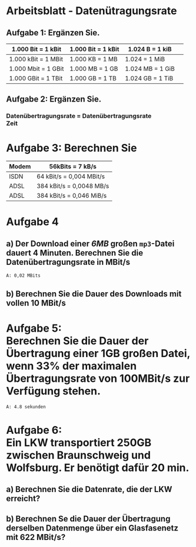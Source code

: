 # Arbeitsblatt - Daten&uuml;tragungsrate



## Aufgabe 1: Erg&auml;nzen Sie.

| 1.000 Bit = 1 kBit | 1.000 Bit = 1 kBit | 1.024 B = 1 kiB |  |
| ------------------ | ---- | ------------------ | ---------------- |
| 1.000 kBit = 1 MBit | 1.000 KB = 1 MB | 1.024 = 1 MiB |      |
| 1.000 Mbit = 1 GBit | 1.000 MB = 1 GB | 1.024 MB = 1 GiB ||
| 1.000 GBit = 1 TBit | 1.000 GB  = 1 TB | 1.024 GB = 1 TiB ||



## Aufgabe 2: Erg&auml;nzen Sie.



### Daten&uuml;bertragungsrate  = Daten&uuml;bertragungsrate <br> 							Zeit

# Aufgabe 3: Berechnen Sie



| Modem | 56kBits =  7 kB/s |
| ----- | -------------- |
| ISDN      |   64 kBit/s = 0,004 MBit/s       |
| ADSL | 384 kBit/s = 0,0048 MB/s |
| ADSL | 384 kBit/s = 0,046 MiB/s |



# Aufgabe 4

## a) Der Download einer *6MB* gro&szlig;en `mp3`-Datei dauert 4 Minuten. Berechnen Sie die Daten&uuml;bertragungsrate in MBit/s

`A: 0,02 MBits`



## b) Berechnen Sie die Dauer des Downloads mit vollen 10 MBit/s



# Aufgabe 5: <br> Berechnen Sie die Dauer der &Uuml;bertragung einer 1GB gro&szlig;en Datei, wenn 33% der maximalen &Uuml;bertragungsrate von 100MBit/s zur Verf&uuml;gung stehen.

`A: 4.8 sekunden`



# Aufgabe 6: <br> Ein LKW transportiert 250GB zwischen Braunschweig und Wolfsburg. Er ben&ouml;tigt daf&uuml;r 20 min.

## a) Berechnen Sie die Datenrate, die der LKW erreicht?

## b) Berechnen Se die Dauer der &Uuml;bertragung derselben Datenmenge &uuml;ber ein Glasfasenetz mit 622 MBit/s?





